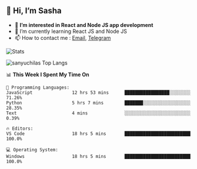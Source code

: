 ## 👋 Hi, I’m Sasha

- 👀 **I’m interested in React and Node JS app development** 
- 🌱 I’m currently learning React JS and Node JS
- 📫 How to contact me : [Email](mailto:sanyuchilas@gmail.com), [Telegram](https://t.me/sanyuchilas)

![Stats](https://github-readme-stats.vercel.app/api?username=sanyuchilas&show_icons=true&theme=react&hide=issues&count_private=true&layout=compact)

![sanyuchilas Top Langs](https://github-readme-stats.vercel.app/api/top-langs/?username=sanyuchilas&theme=react&hide_border=true&include_all_commits=true&count_private=true)

<!--START_SECTION:waka-->
📊 **This Week I Spent My Time On** 

```text
💬 Programming Languages: 
JavaScript               12 hrs 53 mins      █████████████████░░░░░░░░   71.26% 
Python                   5 hrs 7 mins        ███████░░░░░░░░░░░░░░░░░░   28.35% 
Text                     4 mins              ░░░░░░░░░░░░░░░░░░░░░░░░░   0.39%

🔥 Editors: 
VS Code                  18 hrs 5 mins       █████████████████████████   100.0%

💻 Operating System: 
Windows                  18 hrs 5 mins       █████████████████████████   100.0%

```


<!--END_SECTION:waka-->
